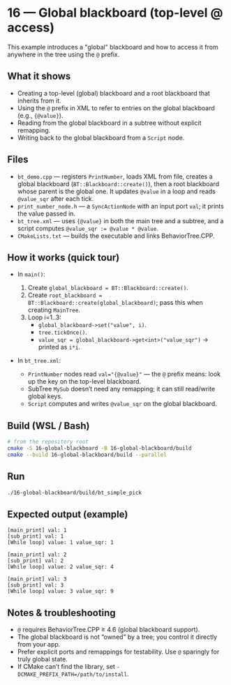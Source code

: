 # 16 — Global blackboard (top-level @ access)

This example introduces a "global" blackboard and how to access it from anywhere in the tree using the `@` prefix.

## What it shows

- Creating a top-level (global) blackboard and a root blackboard that inherits from it.
- Using the `@` prefix in XML to refer to entries on the global blackboard (e.g., `{@value}`).
- Reading from the global blackboard in a subtree without explicit remapping.
- Writing back to the global blackboard from a `Script` node.

## Files

- `bt_demo.cpp` — registers `PrintNumber`, loads XML from file, creates a global blackboard (`BT::Blackboard::create()`), then a root blackboard whose parent is the global one. It updates `@value` in a loop and reads `@value_sqr` after each tick.
- `print_number_node.h` — a `SyncActionNode` with an input port `val`; it prints the value passed in.
- `bt_tree.xml` — uses `{@value}` in both the main tree and a subtree, and a script computes `@value_sqr := @value * @value`.
- `CMakeLists.txt` — builds the executable and links BehaviorTree.CPP.

## How it works (quick tour)

- In `main()`:
  1. Create `global_blackboard = BT::Blackboard::create()`.
  2. Create `root_blackboard = BT::Blackboard::create(global_blackboard)`; pass this when creating `MainTree`.
  3. Loop i=1..3:
     - `global_blackboard->set("value", i)`.
     - `tree.tickOnce()`.
     - `value_sqr = global_blackboard->get<int>("value_sqr")` → printed as `i*i`.

- In `bt_tree.xml`:
  - `PrintNumber` nodes read `val="{@value}"` — the `@` prefix means: look up the key on the top-level blackboard.
  - SubTree `MySub` doesn’t need any remapping; it can still read/write global keys.
  - `Script` computes and writes `@value_sqr` on the global blackboard.

## Build (WSL / Bash)

```bash
# from the repository root
cmake -S 16-global-blackboard -B 16-global-blackboard/build
cmake --build 16-global-blackboard/build --parallel
```

## Run

```bash
./16-global-blackboard/build/bt_simple_pick
```

## Expected output (example)

```text
[main_print] val: 1
[sub_print] val: 1
[While loop] value: 1 value_sqr: 1

[main_print] val: 2
[sub_print] val: 2
[While loop] value: 2 value_sqr: 4

[main_print] val: 3
[sub_print] val: 3
[While loop] value: 3 value_sqr: 9
```

## Notes & troubleshooting

- `@` requires BehaviorTree.CPP ≥ 4.6 (global blackboard support).
- The global blackboard is not “owned” by a tree; you control it directly from your app.
- Prefer explicit ports and remappings for testability. Use `@` sparingly for truly global state.
- If CMake can’t find the library, set `-DCMAKE_PREFIX_PATH=/path/to/install`.
